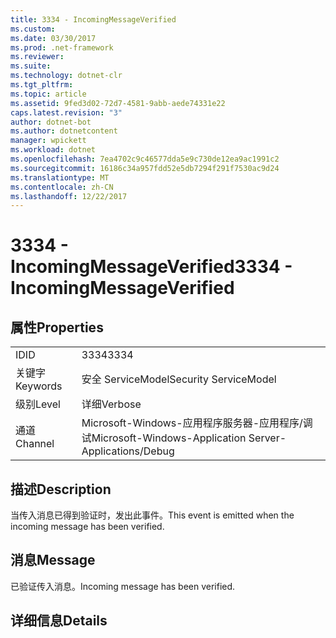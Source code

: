 ```yaml
---
title: 3334 - IncomingMessageVerified
ms.custom: 
ms.date: 03/30/2017
ms.prod: .net-framework
ms.reviewer: 
ms.suite: 
ms.technology: dotnet-clr
ms.tgt_pltfrm: 
ms.topic: article
ms.assetid: 9fed3d02-72d7-4581-9abb-aede74331e22
caps.latest.revision: "3"
author: dotnet-bot
ms.author: dotnetcontent
manager: wpickett
ms.workload: dotnet
ms.openlocfilehash: 7ea4702c9c46577dda5e9c730de12ea9ac1991c2
ms.sourcegitcommit: 16186c34a957fdd52e5db7294f291f7530ac9d24
ms.translationtype: MT
ms.contentlocale: zh-CN
ms.lasthandoff: 12/22/2017
---
```

# <a name="3334---incomingmessageverified"></a><span data-ttu-id="8b77c-102">3334 - IncomingMessageVerified</span><span class="sxs-lookup"><span data-stu-id="8b77c-102">3334 - IncomingMessageVerified</span></span>
## <a name="properties"></a><span data-ttu-id="8b77c-103">属性</span><span class="sxs-lookup"><span data-stu-id="8b77c-103">Properties</span></span>  
  
|||  
|-|-|  
|<span data-ttu-id="8b77c-104">ID</span><span class="sxs-lookup"><span data-stu-id="8b77c-104">ID</span></span>|<span data-ttu-id="8b77c-105">3334</span><span class="sxs-lookup"><span data-stu-id="8b77c-105">3334</span></span>|  
|<span data-ttu-id="8b77c-106">关键字</span><span class="sxs-lookup"><span data-stu-id="8b77c-106">Keywords</span></span>|<span data-ttu-id="8b77c-107">安全 ServiceModel</span><span class="sxs-lookup"><span data-stu-id="8b77c-107">Security ServiceModel</span></span>|  
|<span data-ttu-id="8b77c-108">级别</span><span class="sxs-lookup"><span data-stu-id="8b77c-108">Level</span></span>|<span data-ttu-id="8b77c-109">详细</span><span class="sxs-lookup"><span data-stu-id="8b77c-109">Verbose</span></span>|  
|<span data-ttu-id="8b77c-110">通道</span><span class="sxs-lookup"><span data-stu-id="8b77c-110">Channel</span></span>|<span data-ttu-id="8b77c-111">Microsoft-Windows-应用程序服务器-应用程序/调试</span><span class="sxs-lookup"><span data-stu-id="8b77c-111">Microsoft-Windows-Application Server-Applications/Debug</span></span>|  
  
## <a name="description"></a><span data-ttu-id="8b77c-112">描述</span><span class="sxs-lookup"><span data-stu-id="8b77c-112">Description</span></span>  
 <span data-ttu-id="8b77c-113">当传入消息已得到验证时，发出此事件。</span><span class="sxs-lookup"><span data-stu-id="8b77c-113">This event is emitted when the incoming message has been verified.</span></span>  
  
## <a name="message"></a><span data-ttu-id="8b77c-114">消息</span><span class="sxs-lookup"><span data-stu-id="8b77c-114">Message</span></span>  
 <span data-ttu-id="8b77c-115">已验证传入消息。</span><span class="sxs-lookup"><span data-stu-id="8b77c-115">Incoming message has been verified.</span></span>  
  
## <a name="details"></a><span data-ttu-id="8b77c-116">详细信息</span><span class="sxs-lookup"><span data-stu-id="8b77c-116">Details</span></span>
